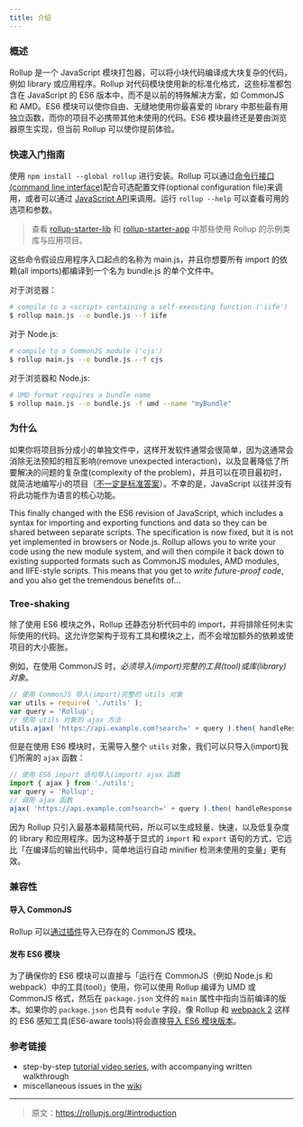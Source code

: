 ```yaml
---
title: 介绍
---
```




### 概述

Rollup 是一个 JavaScript 模块打包器，可以将小块代码编译成大块复杂的代码，例如 library 或应用程序。Rollup 对代码模块使用新的标准化格式，这些标准都包含在 JavaScript 的 ES6 版本中，而不是以前的特殊解决方案，如 CommonJS 和 AMD。ES6 模块可以使你自由、无缝地使用你最喜爱的 library 中那些最有用独立函数，而你的项目不必携带其他未使用的代码。ES6 模块最终还是要由浏览器原生实现，但当前 Rollup 可以使你提前体验。

### 快速入门指南

使用 `npm install --global rollup` 进行安装。Rollup 可以通过[命令行接口(command line interface)](https://github.com/rollup/rollup/wiki/Command-Line-Interface)配合可选配置文件(optional configuration file)来调用，或者可以通过 [JavaScript API](https://github.com/rollup/rollup/wiki/JavaScript-API)来调用。运行 `rollup --help` 可以查看可用的选项和参数。

> 查看 [rollup-starter-lib](https://github.com/rollup/rollup-starter-lib) 和 [rollup-starter-app](https://github.com/rollup/rollup-starter-app) 中那些使用 Rollup 的示例类库与应用项目。

这些命令假设应用程序入口起点的名称为 main.js，并且你想要所有 import 的依赖(all imports)都编译到一个名为 bundle.js 的单个文件中。

对于浏览器：

```bash
# compile to a <script> containing a self-executing function ('iife')
$ rollup main.js --o bundle.js --f iife
```

对于 Node.js:

```bash
# compile to a CommonJS module ('cjs')
$ rollup main.js --o bundle.js --f cjs
```

对于浏览器和 Node.js:

```bash
# UMD format requires a bundle name
$ rollup main.js --o bundle.js -f umd --name "myBundle"
```

### 为什么

如果你将项目拆分成小的单独文件中，这样开发软件通常会很简单，因为这通常会消除无法预知的相互影响(remove unexpected interaction)，以及显著降低了所要解决的问题的复杂度(complexity of the problem)，并且可以在项目最初时，就简洁地编写小的项目（[不一定是标准答案](https://medium.com/@Rich_Harris/small-modules-it-s-not-quite-that-simple-3ca532d65de4)）。不幸的是，JavaScript 以往并没有将此功能作为语言的核心功能。

This finally changed with the ES6 revision of JavaScript, which includes a syntax for importing and exporting functions and data so they can be shared between separate scripts. The specification is now fixed, but it is not yet implemented in browsers or Node.js. Rollup allows you to write your code using the new module system, and will then compile it back down to existing supported formats such as CommonJS modules, AMD modules, and IIFE-style scripts. This means that you get to *write future-proof code*, and you also get the tremendous benefits of...

### Tree-shaking

除了使用 ES6 模块之外，Rollup 还静态分析代码中的 import，并将排除任何未实际使用的代码。这允许您架构于现有工具和模块之上，而不会增加额外的依赖或使项目的大小膨胀。

例如，在使用 CommonJS 时，*必须导入(import)完整的工具(tool)或库(library)对象*。

```js
// 使用 CommonJS 导入(import)完整的 utils 对象
var utils = require( './utils' );
var query = 'Rollup';
// 使用 utils 对象的 ajax 方法
utils.ajax( 'https://api.example.com?search=' + query ).then( handleResponse );
```

但是在使用 ES6 模块时，无需导入整个 `utils` 对象，我们可以只导入(import)我们所需的 `ajax` 函数：

```js
// 使用 ES6 import 语句导入(import) ajax 函数
import { ajax } from './utils';
var query = 'Rollup';
// 调用 ajax 函数
ajax( 'https://api.example.com?search=' + query ).then( handleResponse );
```

因为 Rollup 只引入最基本最精简代码，所以可以生成轻量、快速，以及低复杂度的 library 和应用程序。因为这种基于显式的 `import` 和 `export` 语句的方式，它远比「在编译后的输出代码中，简单地运行自动 minifier 检测未使用的变量」更有效。


### 兼容性

#### 导入 CommonJS

Rollup 可以[通过插件](https://github.com/rollup/rollup-plugin-commonjs)导入已存在的 CommonJS 模块。

#### 发布 ES6 模块

为了确保你的 ES6 模块可以直接与「运行在 CommonJS（例如 Node.js 和 webpack）中的工具(tool)」使用，你可以使用 Rollup 编译为 UMD 或 CommonJS 格式，然后在 `package.json` 文件的 `main` 属性中指向当前编译的版本。如果你的 `package.json` 也具有 `module` 字段，像 Rollup 和 [webpack 2](https://webpack.js.org/) 这样的 ES6 感知工具(ES6-aware tools)将会直接[导入 ES6 模块版本](https://github.com/rollup/rollup/wiki/pkg.module)。

### 参考链接

- step-by-step [tutorial video series](https://code.lengstorf.com/learn-rollup-js/), with accompanying written walkthrough
- miscellaneous issues in the [wiki](https://github.com/rollup/rollup/wiki)

***

> 原文：https://rollupjs.org/#introduction
